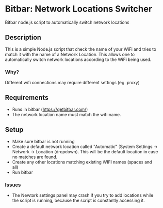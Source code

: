 # Bitbar: Network Locations Switcher
Bitbar node.js script to automatically switch network locations

## Description
This is a simple Node.js script that check the name of your WiFi and tries to match it with the name of a Network Location. This allows one to automatically switch network locations according to the WiFi being used.

### Why?
Different wifi connections may require different settings (eg. proxy)

## Requirements
- Runs in bitbar (https://getbitbar.com/)
- The network location name must match the wifi name.

## Setup
- Make sure bitbar is not running
- Create a default network location called "Automatic" (System Settings -> Network -> Location (dropdown). This will be the default location in case no matches are found.
- Create any other locations matching existing WIFI names (spaces and all)
- Run bitbar

### Issues
- The Newtork settings panel may crash if you try to add locations while the script is running, because the script is constantly accessing it.
